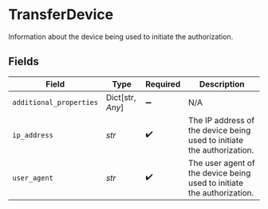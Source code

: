 # TransferDevice

Information about the device being used to initiate the authorization.


## Fields

| Field                                                                  | Type                                                                   | Required                                                               | Description                                                            |
| ---------------------------------------------------------------------- | ---------------------------------------------------------------------- | ---------------------------------------------------------------------- | ---------------------------------------------------------------------- |
| `additional_properties`                                                | Dict[str, *Any*]                                                       | :heavy_minus_sign:                                                     | N/A                                                                    |
| `ip_address`                                                           | *str*                                                                  | :heavy_check_mark:                                                     | The IP address of the device being used to initiate the authorization. |
| `user_agent`                                                           | *str*                                                                  | :heavy_check_mark:                                                     | The user agent of the device being used to initiate the authorization. |